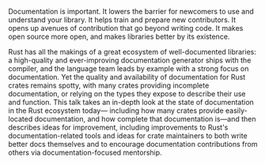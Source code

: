 Documentation is important. It lowers the barrier for newcomers to use and
understand your library. It helps train and prepare new contributors. It opens
up avenues of contribution that go beyond writing code. It makes open source
more open, and makes libraries better by its existence.

Rust has all the makings of a great ecosystem of well-documented libraries: a
high-quality and ever-improving documentation generator ships with the compiler,
and the language team leads by example with a strong focus on documentation.
Yet the quality and availability of documentation for Rust crates remains
spotty, with many crates providing incomplete documentation, or relying on the
types they expose to describe their use and function. This talk takes an
in-depth look at the state of documentation in the Rust ecosystem today—
including how many crates provide easily-located documentation, and how complete
that documentation is—and then describes ideas for improvement, including
improvements to Rust's documentation-related tools and ideas for crate
maintainers to both write better docs themselves and to encourage documentation
contributions from others via documentation-focused mentorship.

